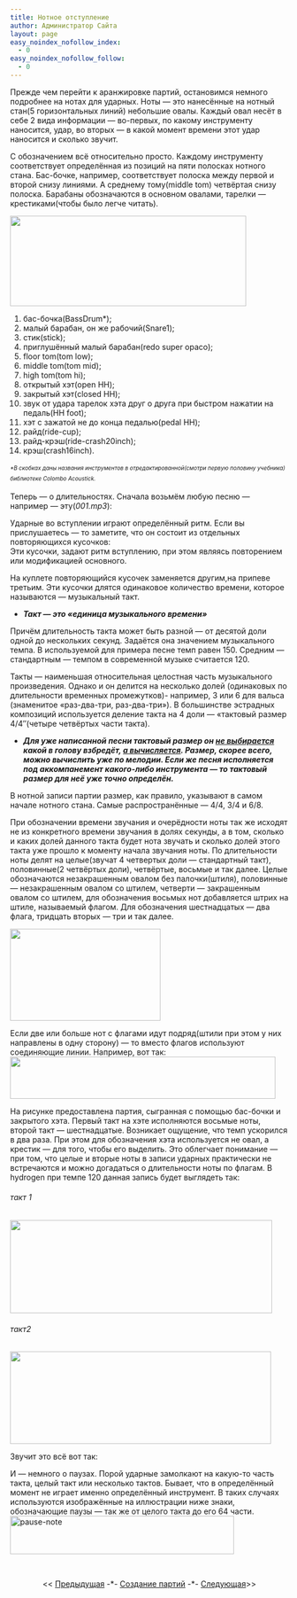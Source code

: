 ```yaml
---
title: Нотное отступление
author: Администратор Сайта
layout: page
easy_noindex_nofollow_index:
  - 0
easy_noindex_nofollow_follow:
  - 0
---
```

Прежде чем перейти к аранжировке партий, остановимся немного подробнее на нотах для ударных. Ноты &#8212; это нанесённые на нотный стан(5 горизонтальных линий) небольшие овалы. Каждый овал несёт в себе 2 вида информации &#8212; во-первых, по какому инструменту наносится, удар, во вторых &#8212; в какой момент времени этот удар наносится и сколько звучит.

С обозначением всё относительно просто. Каждому инструменту соответствует определённая из позиций на пяти полосках нотного стана. Бас-бочке, например, соответствует полоска между первой и второй снизу линиями. А среднему тому(middle tom) четвёртая снизу полоска. Барабаны обозначаются в основном овалами, тарелки &#8212; крестиками(чтобы было легче читать).

[<img style="border-style: initial; border-color: initial; border-image: initial; border-width: 0px;" src="http://img-fotki.yandex.ru/get/2714/129199783.0/0_762e2_4b0e5db8_XL.jpg" alt="" width="427" height="163" border="0" />][1]

1.  бас-бочка(BassDrum*);
2.  малый барабан, он же рабочий(Snare1);
3.  стик(stick);
4.  приглушённый малый барабан(redo super opaco);
5.  floor tom(tom low);
6.  middle tom(tom mid);
7.  high tom(tom hi);
8.  открытый хэт(open HH);
9.  закрытый хэт(closed HH);
10. звук от удара тарелок хэта друг о друга при быстром нажатии на педаль(HH foot);
11. хэт с зажатой не до конца педалью(pedal HH);
12. райд(ride-cup);
13. райд-крэш(ride-crash20inch);
14. крэш(crash16inch).

<address>
  <em><span style="font-size: x-small;"><span style="line-height: 19px;">*В скобках даны названия инструментов в отредактированной(смотри первую половину учебника) библиотеке Colombo Acoustick.</span></span></em>
</address>

Теперь &#8212; о длительностях. Сначала возьмём любую песню &#8212; например &#8212; эту(*001.mp3*):  


<div>
   Ударные во вступлении играют определённый ритм. Если вы прислушаетесь &#8212; то заметите, что он состоит из отдельных повторяющихся кусочков:
</div>



<div>
  Эти кусочки, задают ритм вступлению, при этом являясь повторением или модификацией основного.
</div>



На куплете повторяющийся кусочек заменяется другим,на припеве третьим. Эти кусочки длятся одинаковое количество времени, которое называются &#8212; музыкальный такт.

*   ***Такт &#8212; это &#171;единица музыкального времени&#187;***

Причём длительность такта может быть разной &#8212; от десятой доли одной до нескольких секунд. Задаётся она значением музыкального темпа. В используемой для примера песне темп равен 150. Средним &#8212; стандартным &#8212;  темпом в современной музыке считается 120.

Такты &#8212; наименьшая относительная целостная часть музыкального произведения. Однако и он делится на несколько долей  (одинаковых по длительности временных промежутков)- например, 3 или 6 для вальса (знаменитое &#171;раз-два-три, раз-два-три&#187;). В большинстве эстрадных композиций используется деление такта на 4 доли &#8212; &#171;тактовый размер 4/4&#8243;(четыре четвёртых части такта).

*   ***Для уже написанной песни тактовый размер он <span style="text-decoration: underline;">не выбирается</span> какой в голову взбредёт, <span style="text-decoration: underline;">а вычисляется</span>. Размер, скорее всего, можно вычислить уже по мелодии. Если же песня исполняется под аккомпанемент какого-либо инструмента &#8212; то тактовый размер для неё уже точно определён.***

В нотной записи партии размер, как правило, указывают в самом начале нотного стана. Самые распространённые &#8212; 4/4, 3/4 и 6/8.

При обозначении времени звучания и очерёдности ноты так же исходят не из конкретного времени звучания в долях секунды, а в том, сколько и каких долей данного такта будет нота звучать и сколько долей этого такта уже прошло к моменту начала звучания ноты. По длительности ноты делят на целые(звучат 4 четвертых доли &#8212; стандартный такт), половинные(2 четвёртых доли), четвёртые, восьмые и так далее. Целые обозначаются незакрашенным овалом без палочки(штиля), половинные &#8212; незакрашенным овалом со штилем, четверти &#8212; закрашенным овалом со штилем, для обозначения восьмых нот добавляется штрих на штиле, называемый флагом. Для обозначения шестнадцатых &#8212; два флага, тридцать вторых &#8212; три и так далее.

<img class="alignnone" title="Ноты" src="http://upload.wikimedia.org/wikipedia/commons/a/ad/Solfege_subdivision_de_la_ronde_a_la_croche.svg" alt="" width="272" height="166" />

Если две или больше нот с флагами идут подряд(штили при этом у них направлены в одну сторону) &#8212; то вместо флагов используют соединяющие линии. Например, вот так:  
[<img style="border-style: initial; border-color: initial; border-image: initial; border-width: 0px;" src="http://img-fotki.yandex.ru/get/6004/129199783.0/0_76321_acc08098_XL.jpg" alt="" width="480" height="76" border="0" />][2]

На рисунке предоставлена партия, сыгранная с помощью бас-бочки и закрытого хэта. Первый такт на хэте исполняются восьмые ноты, второй такт &#8212; шестнадцатые. Возникает ощущение, что темп ускорился в два раза. При этом для обозначения хэта используется не овал, а крестик &#8212; для того, чтобы его выделить. Это облегчает понимание &#8212; при том, что целые и вторые ноты в записи ударных практически не встречаются и можно догадаться о длительности ноты по флагам. В hydrogen при темпе 120 данная запись будет выглядеть так:

###### такт 1  
[<img style="border-style: initial; border-color: initial; border-image: initial; border-width: 0px;" src="http://img-fotki.yandex.ru/get/6004/129199783.0/0_76324_824c45be_XL.jpg" alt="" width="474" height="168" border="0" />][3]

###### такт2  
[<img style="border-style: initial; border-color: initial; border-image: initial; border-width: 0px;" src="http://img-fotki.yandex.ru/get/6003/129199783.0/0_76325_5e2896c6_XL.jpg" alt="" width="472" height="167" border="0" />][4]

Звучит это всё вот так:  


И &#8212; немного о паузах. Порой ударные замолкают на какую-то часть такта, целый такт или несколько тактов. Бывает, что в определённый момент не играет именно определённый инструмент. В таких случаях используются изображённые на иллюстрации ниже знаки, обозначающие паузы &#8212; так же от целого такта до его 64 части.[<img title="pause-note" src="http://img-fotki.yandex.ru/get/6005/129199783.0/0_76327_ec58970b_L.jpg" alt="pause-note" width="405" height="69" border="0" />][5]

&nbsp;

<p style="text-align: center;">
  << <a href="/samouchitel/sozdanie-partiy/chto-gde-kogda/">Предыдущая</a> -*- <a href="/samouchitel/sozdanie-partiy/">Создание партий</a> -*- <a href="/samouchitel/sozdanie-partiy/hat-base/">Следующая</a>>>
</p>

 [1]: http://fotki.yandex.ru/users/teachhydrogen/view/484066/
 [2]: http://fotki.yandex.ru/users/teachhydrogen/view/484129/
 [3]: http://fotki.yandex.ru/users/teachhydrogen/view/484132/
 [4]: http://fotki.yandex.ru/users/teachhydrogen/view/484133/
 [5]: http://fotki.yandex.ru/users/teachhydrogen/view/484135/